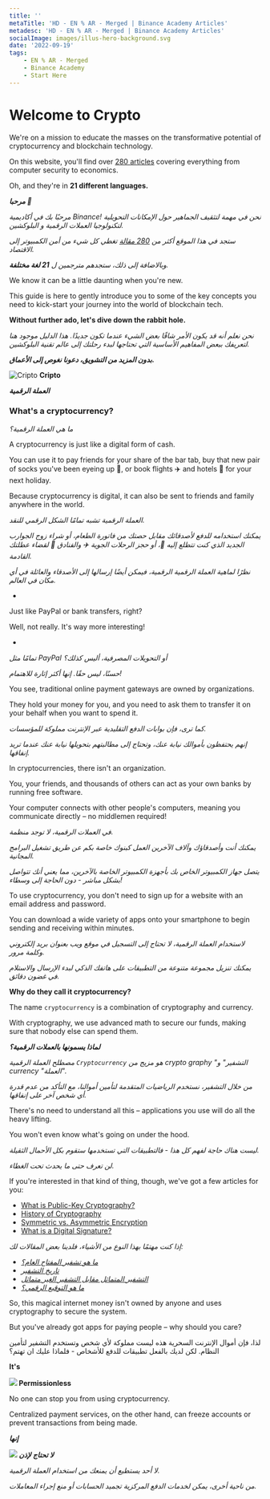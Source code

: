 ```yaml
---
title: ''
metaTitle: 'HD - EN % AR - Merged | Binance Academy Articles'
metadesc: 'HD - EN % AR - Merged | Binance Academy Articles'
socialImage: images/illus-hero-background.svg
date: '2022-09-19'
tags:
    - EN % AR - Merged
    - Binance Academy
    - Start Here
---
```


# Welcome to Crypto

We're on a mission to educate the masses on the transformative potential of cryptocurrency and blockchain technology.

On this website, you'll find over [280 articles](https://academy.binance.com/en/articles) covering everything from computer security to economics.

Oh, and they're in **21 different languages.**

***مرحبا 👋***

*مرحبًا بك في أكاديمية Binance! نحن في مهمة لتثقيف الجماهير حول الإمكانات التحويلية لتكنولوجيا العملات الرقمية و البلوكشين.*

*ستجد في هذا الموقع أكثر من [280 مقالة](https://academy.binance.com/ar/articles) تغطي كل شيء من أمن الكمبيوتر إلى الاقتصاد.*

*وبالاضافة إلى ذلك، ستجدهم مترجمين ل **21 لغة مختلفة**.*

We know it can be a little daunting when you're new.

This guide is here to gently introduce you to some of the key concepts you need to kick-start your journey into the world of blockchain tech.

**Without further ado, let's dive down the rabbit hole.**

*نحن نعلم أنه قد يكون الأمر شاقًا بعض الشيء عندما تكون جديدًا. هذا الدليل موجود هنا لتعريفك ببعض المفاهيم الأساسية التي تحتاجها لبدء رحلتك إلى عالم تقنية البلوكشين.*

***بدون المزيد من التشويق، دعونا نغوص إلى الأعماق.***


![Cripto](/images/crypto-icon.png) **Cripto**

***العملة الرقمية***

### What's a cryptocurrency?

*ما هي العملة الرقمية؟*

A cryptocurrency is just like a digital form of cash.

You can use it to pay friends for your share of the bar tab, buy that new pair of socks you've been eyeing up 👀, or book flights ✈️ and hotels 🏨 for your next holiday.

Because cryptocurrency is digital, it can also be sent to friends and family anywhere in the world.

*العملة الرقمية تشبه تمامًا الشكل الرقمي للنقد.*

*يمكنك استخدامه للدفع لأصدقائك مقابل حصتك من فاتورة الطعام، أو شراء زوج الجوارب الجديد الذي كنت تتطلع إليه 👀، أو حجز الرحلات الجوية ✈️ والفنادق 🏨 لقضاء عطلتك القادمة.*

*نظرًا لماهية العملة الرقمية الرقمية، فيمكن أيضًا إرسالها إلى الأصدقاء والعائلة في أي مكان في العالم.*

-

Just like PayPal or bank transfers, right?

Well, not really. It's way more interesting!

-

*تمامًا مثل PayPal أو التحويلات المصرفية، أليس كذلك؟*

*حسنًا، ليس حقًا. إنها أكثر إثارة للاهتمام!*

You see, traditional online payment gateways are owned by organizations.

They hold your money for you, and you need to ask them to transfer it on your behalf when you want to spend it.

*كما ترى، فإن بوابات الدفع التقليدية عبر الإنترنت مملوكة للمؤسسات.*

*إنهم يحتفظون بأموالك نيابة عنك، وتحتاج إلى مطالبتهم بتحويلها نيابة عنك عندما تريد إنفاقها.*

In cryptocurrencies, there isn't an organization.

You, your friends, and thousands of others can act as your own banks by running free software.

Your computer connects with other people's computers, meaning you communicate directly – no middlemen required!

*في العملات الرقمية، لا توجد منظمة.*

*يمكنك أنت وأصدقاؤك وآلاف الآخرين العمل كبنوك خاصة بكم عن طريق تشغيل البرامج المجانية.*

*يتصل جهاز الكمبيوتر الخاص بك بأجهزة الكمبيوتر الخاصة بالآخرين، مما يعني أنك تتواصل بشكل مباشر - دون الحاجة إلى وسطاء!*

To use cryptocurrency, you don't need to sign up for a website with an email address and password.

You can download a wide variety of apps onto your smartphone to begin sending and receiving within minutes.

*لاستخدام العملة الرقمية، لا تحتاج إلى التسجيل في موقع ويب بعنوان بريد إلكتروني وكلمة مرور.*

*يمكنك تنزيل مجموعة متنوعة من التطبيقات على هاتفك الذكي لبدء الإرسال والاستلام في غضون دقائق.*

**Why do they call it cryptocurrency?**

The name `cryptocurrency` is a combination of cryptography and currency.

With cryptography, we use advanced math to secure our funds, making sure that nobody else can spend them.

***لماذا يسمونها بالعملات الرقمية؟***

*مصطلح العملة الرقمية `Cryptocurrency` هو مزيج من crypto graphy "التشفير" و currency "العملة".*

*من خلال التشفير، نستخدم الرياضيات المتقدمة لتأمين أموالنا، مع التأكد من عدم قدرة أي شخص آخر على إنفاقها.*

There's no need to understand all this – applications you use will do all the heavy lifting.

You won't even know what's going on under the hood.

*ليست هناك حاجة لفهم كل هذا - فالتطبيقات التي تستخدمها ستقوم بكل الأحمال الثقيلة.*

*لن تعرف حتى ما يحدث تحت الغطاء.*

If you're interested in that kind of thing, though, we've got a few articles for you:

- [What is Public-Key Cryptography?](https://academy.binance.com/en/articles/what-is-public-key-cryptography)
- [History of Cryptography](https://academy.binance.com/en/articles/history-of-cryptography)
- [Symmetric vs. Asymmetric Encryption](https://academy.binance.com/en/articles/symmetric-vs-asymmetric-encryption)
- [What is a Digital Signature?](https://academy.binance.com/en/articles/what-is-a-digital-signature)

*إذا كنت مهتمًا بهذا النوع من الأشياء، فلدينا بعض المقالات لك:*

- [*ما هو تشفير المفتاح العام؟*](https://academy.binance.com/ar/articles/what-is-public-key-cryptography)
- [*تاريخ التشفير*](https://academy.binance.com/ar/articles/history-of-cryptography)
- [*التشفير المتماثل مقابل التشفير الغير متماثل*](https://academy.binance.com/ar/articles/symmetric-vs-asymmetric-encryption)
- [*ما هو التوقيع الرقمي؟*](https://academy.binance.com/ar/articles/what-is-a-digital-signature)

So, this magical internet money isn't owned by anyone and uses cryptography to secure the system.

But you've already got apps for paying people – why should you care?

لذا، فإن أموال الإنترنت السحرية هذه ليست مملوكة لأي شخص وتستخدم التشفير لتأمين النظام. لكن لديك بالفعل تطبيقات للدفع للأشخاص - فلماذا عليك ان تهتم؟

**It's**

**![](/images/anchor-icon.png) Permissionless**

No one can stop you from using cryptocurrency.

Centralized payment services, on the other hand, can freeze accounts or prevent transactions from being made.

***إنها***

***![](/images/anchor-icon.png) لا تحتاج لإذن***

*لا أحد يستطيع أن يمنعك من استخدام العملة الرقمية.*

*من ناحية أخرى، يمكن لخدمات الدفع المركزية تجميد الحسابات أو منع إجراء المعاملات.*




